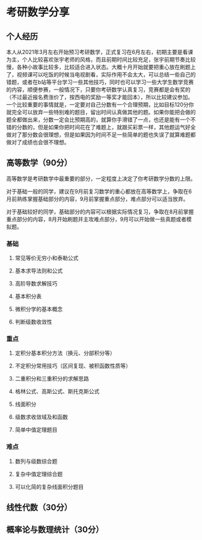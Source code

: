 # 考研数学分享

## 个人经历

本人从2021年3月左右开始预习考研数学，正式复习在6月左右，初期主要是看课为主，个人比较喜欢张宇老师的风格，而且前期时间比较充足，张宇前期节奏比较慢，各种小故事比较多，比较适合进入状态。大概十月开始就要把重心放在刷题上了，视频课可以吃饭的时候当电视剧看，实际作用不会太大，可以总结一些自己的错题，或者在b站等平台学习一些其他技巧，同时也可以学习一些大学生数学竞赛的内容，顺便参赛，一般情况下，只要你考研数学认真复习，竞赛都是会有奖的（不过最近报名费涨价了，按西电的奖励一等奖才能回本），所以比较建议参加。一个比较重要的事情就是，一定要对自己分数有一个合理预期，比如目标120分你就完全可以放弃一些特别难的题目，留出时间认真做其他的题。如果你能把会做的题全都做出来，分数一定会比预期高的，就算你手滑错了一点，也还是能有一个不错的分数的，但是如果你把时间花在了难题上，就跟买彩票一样，其他题运气好全做对了那分数会很理想，但是如果因为时间不足一些简单的题也失误了就算难题都做对了成绩也会很不理想。

## 高等数学（90分）

高等数学是考研数学中最重要的部分，一定程度上决定了你考研数学分数的上限。

对于基础一般的同学，建议在9月前复习数学的重心都放在高等数学上，争取在6月前熟练掌握基础部分的内容，9月前掌握重点部分，难点部分可以适当放弃。

对于基础较好的同学，基础部分的内容可以根据实际情况复习，争取在8月前掌握重点部分的内容，8月开始刷题并主攻难点部分，9月可以开始做一些真题或者模拟题。

### 基础

1. 常见等价无穷小和泰勒公式

2. 基本求导法则和公式

3. 高阶导数求解技巧

4. 基本积分表

5. 微积分学的基本概念

6. 判断级数收敛性

### 重点

1. 定积分基本积分方法（换元、分部积分等）

2. 不定积分常用技巧（区间复现、被积函数性质等）

3. 二重积分和三重积分的求解思路

4. 格林公式、高斯公式、斯托克斯公式

5. 线面积分

6. 级数求收敛域及和函数

7. 简单中值定理题目

### 难点

1. 数列与级数综合题

2. 复杂中值定理综合题

3. 可以化简的复杂线面积分题目

## 线性代数（30分）

## 概率论与数理统计（30分）
